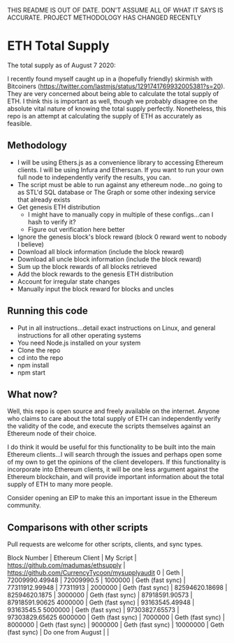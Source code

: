 THIS README IS OUT OF DATE. DON'T ASSUME ALL OF WHAT IT SAYS IS ACCURATE. PROJECT METHODOLOGY HAS CHANGED RECENTLY

# ETH Total Supply

The total supply as of August 7 2020: 

I recently found myself caught up in a (hopefully friendly) skirmish with Bitcoiners (https://twitter.com/lastmjs/status/1291741769932005381?s=20). They are very concerned about being able to calculate the total supply of ETH. I think this is important as well, though we probably disagree on the absolute vital nature of knowing the total supply perfectly. Nonetheless, this repo is an attempt at calculating the supply of ETH as accurately as feasible.

## Methodology

* I will be using Ethers.js as a convenience library to accessing Ethereum clients. I will be using Infura and Etherscan. If you want to run your own full node to independently verify the results, you can.
* The script must be able to run against any ethereum node...no going to as STL'd SQL database or The Graph or some other indexing service that already exists
* Get genesis ETH distribution
  * I might have to manually copy in multiple of these configs...can I hash to verify it?
  * Figure out verification here better
* Ignore the genesis block's block reward (block 0 reward went to nobody I believe)
* Download all block information (include the block reward)
* Download all uncle block information (include the block reward)
* Sum up the block rewards of all blocks retrieved
* Add the block rewards to the genesis ETH distribution
* Account for irregular state changes
* Manually input the block reward for blocks and uncles

## Running this code

* Put in all instructions...detail exact instructions on Linux, and general instructions for all other operating systems
* You need Node.js installed on your system
* Clone the repo
* cd into the repo
* npm install
* npm start

## What now?

Well, this repo is open source and freely available on the internet. Anyone who claims to care about the total supply of ETH can independently verify the validity of the code, and execute the scripts themselves against an Ethereum node of their choice.

I do think it would be useful for this functionality to be built into the main Ethereum clients...I will search through the issues and perhaps open some of my own to get the opinions of the client developers. If this functionality is incorporate into Ethereum clients, it will be one less argument against the Ethereum blockchain, and will provide important information about the total supply of ETH to many more people.

Consider opening an EIP to make this an important issue in the Ethereum community.

## Comparisons with other scripts

Pull requests are welcome for other scripts, clients, and sync types.

Block Number | Ethereum Client | My Script | https://github.com/madumas/ethsupply | https://github.com/CurrencyTycoon/mysupplyaudit
0 | Geth | 72009990.49948 | 72009990.5 |
1000000 | Geth (fast sync) | 77311912.99948 | 77311913 |
2000000 | Geth (fast sync) | 82594620.18698 | 82594620.1875 |
3000000 | Geth (fast sync) | 87918591.90573 | 87918591.90625
4000000 | Geth (fast sync) | 93163545.49948 | 93163545.5
5000000 | Geth (fast sync) | 97303827.65573 | 97303829.65625
6000000 | Geth (fast sync) |
7000000 | Geth (fast sync) |
8000000 | Geth (fast sync) |
9000000 | Geth (fast sync) |
10000000 | Geth (fast sync) |
Do one from August | |